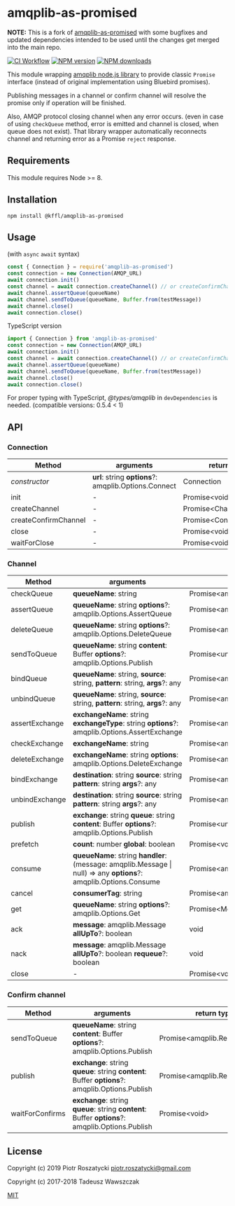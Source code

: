 # amqplib-as-promised

**NOTE:** This is a fork of [amqplib-as-promised](https://github.com/twawszczak/amqplib-as-promised) with some bugfixes and updated dependencies intended to be used until the changes get merged into the main repo.

[![CI Workflow](https://github.com/kffl/amqplib-as-promised/actions/workflows/ci.yml/badge.svg)](https://github.com/kffl/amqplib-as-promised/actions/workflows/ci.yml)
[![NPM version](https://img.shields.io/npm/v/@kffl/amqplib-as-promised.svg?style=flat)](https://www.npmjs.com/package/@kffl/amqplib-as-promised)
[![NPM downloads](https://img.shields.io/npm/dm/@kffl/amqplib-as-promised.svg?style=flat)](https://www.npmjs.com/package/@kffl/amqplib-as-promised)

This module wrapping [amqplib node.js
library](http://www.squaremobius.net/amqp.node/channel_api.html) to provide
classic `Promise` interface (instead of original implementation using Bluebird
promises).

Publishing messages in a channel or confirm channel will resolve the promise
only if operation will be finished.

Also, AMQP protocol closing channel when any error occurs. (even in case of
using `checkQueue` method, error is emitted and channel is closed, when queue
does not exist). That library wrapper automatically reconnects channel and
returning error as a Promise `reject` response.

## Requirements

This module requires Node >= 8.

## Installation

```shell
npm install @kffl/amqplib-as-promised
```

## Usage

(with `async` `await` syntax)

```js
const { Connection } = require('amqplib-as-promised')
const connection = new Connection(AMQP_URL)
await connection.init()
const channel = await connection.createChannel() // or createConfirmChannel
await channel.assertQueue(queueName)
await channel.sendToQueue(queueName, Buffer.from(testMessage))
await channel.close()
await connection.close()
```

TypeScript version

```ts
import { Connection } from 'amqplib-as-promised'
const connection = new Connection(AMQP_URL)
await connection.init()
const channel = await connection.createChannel() // or createConfirmChannel
await channel.assertQueue(queueName)
await channel.sendToQueue(queueName, Buffer.from(testMessage))
await channel.close()
await connection.close()
```

For proper typing with TypeScript, _@types/amqplib_ in `devDependencies` is
needed. (compatible versions: 0.5.4 < 1)

## API

<!-- markdownlint-disable MD013 -->

### Connection

| Method               | arguments                                             | return type              | notes |
| -------------------- | ----------------------------------------------------- | ------------------------ | ----- |
| _constructor_        | **url**: string **options**?: amqplib.Options.Connect | Connection               |       |
| init                 | -                                                     | Promise\<void>           |       |
| createChannel        | -                                                     | Promise\<Channel>        |       |
| createConfirmChannel | -                                                     | Promise\<ConfirmChannel> |       |
| close                | -                                                     | Promise\<void>           |       |
| waitForClose         | -                                                     | Promise\<void>           |       |

### Channel

| Method         | arguments                                                                                                          | return type                              | notes |
| -------------- | ------------------------------------------------------------------------------------------------------------------ | ---------------------------------------- | ----- |
| checkQueue     | **queueName**: string                                                                                              | Promise\<amqplib.Replies.AssertQueue>    |       |
| assertQueue    | **queueName**: string **options**?: amqplib.Options.AssertQueue                                                    | Promise\<amqplib.Replies.AssertQueue>    |       |
| deleteQueue    | **queueName**: string **options**?: amqplib.Options.DeleteQueue                                                    | Promise\<amqplib.Replies.DeleteQueue>    |       |
| sendToQueue    | **queueName**: string **content**: Buffer **options**?: amqplib.Options.Publish                                    | Promise\<unknown>                        |       |
| bindQueue      | **queueName**: string, **source**: string, **pattern**: string, **args**?: any                                     | Promise\<amqplib.Replies.Empty>          |       |
| unbindQueue    | **queueName**: string, **source**: string, **pattern**: string, **args**?: any                                     | Promise\<amqplib.Replies.Empty>          |       |
| assertExchange | **exchangeName**: string **exchangeType**: string **options**?: amqplib.Options.AssertExchange                     | Promise\<amqplib.Replies.AssertExchange> |       |
| checkExchange  | **exchangeName**: string                                                                                           | Promise\<amqplib.Replies.Empty>          |       |
| deleteExchange | **exchangeName**: string **options**: amqplib.Options.DeleteExchange                                               | Promise\<amqplib.Replies.Empty>          |       |
| bindExchange   | **destination**: string **source**: string **pattern**: string **args**?: any                                      | Promise\<amqplib.Replies.Empty>          |       |
| unbindExchange | **destination**: string **source**: string **pattern**: string **args**?: any                                      | Promise\<amqplib.Replies.Empty>          |       |
| publish        | **exchange**: string **queue**: string **content**: Buffer **options**?: amqplib.Options.Publish                   | Promise\<unknown>                        |       |
| prefetch       | **count**: number **global**: boolean                                                                              | Promise\<void>                           |       |
| consume        | **queueName**: string **handler**: (message: amqplib.Message \| null) => any **options**?: amqplib.Options.Consume | Promise\<amqplib.Replies.Consume>        |       |
| cancel         | **consumerTag**: string                                                                                            | Promise\<amqplib.Replies.Empty>          |       |
| get            | **queueName**: string **options**?: amqplib.Options.Get                                                            | Promise\<Message \| false>               |       |
| ack            | **message**: amqplib.Message **allUpTo**?: boolean                                                                 | void                                     |       |
| nack           | **message**: amqplib.Message **allUpTo**?: boolean **requeue**?: boolean                                           | void                                     |       |
| close          | -                                                                                                                  | Promise\<void>                           |       |

### Confirm channel

| Method          | arguments                                                                                        | return type                     | notes |
| --------------- | ------------------------------------------------------------------------------------------------ | ------------------------------- | ----- |
| sendToQueue     | **queueName**: string **content**: Buffer **options**?: amqplib.Options.Publish                  | Promise\<amqplib.Replies.Empty> |       |
| publish         | **exchange**: string **queue**: string **content**: Buffer **options**?: amqplib.Options.Publish | Promise\<amqplib.Replies.Empty> |       |
| waitForConfirms | **exchange**: string **queue**: string **content**: Buffer **options**?: amqplib.Options.Publish | Promise\<void>                  |       |

<!-- markdownlint-enable MD013 -->

## License

Copyright (c) 2019 Piotr Roszatycki <piotr.roszatycki@gmail.com>

Copyright (c) 2017-2018 Tadeusz Wawszczak

[MIT](https://opensource.org/licenses/MIT)
